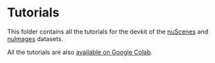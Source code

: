 # Tutorials
This folder contains all the tutorials for the devkit of the [nuScenes](https://www.nuscenes.org/nuscenes) and [nuImages](https://www.nuscenes.org/nuimages) datasets.

All the tutorials are also [available on Google Colab](https://colab.research.google.com/github/nutonomy/nuscenes-devkit/).
